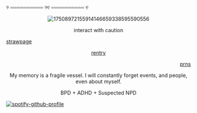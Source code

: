 ୨ ⏔⏔⏔⏔⏔⏔⏔⏔⏔⏔ ୨୧ ⏔⏔⏔⏔⏔⏔⏔⏔⏔⏔ ୧ <p align="center">![17508972155914146659338595590556](https://github.com/user-attachments/assets/574e3dc0-0112-4c6d-9846-0bf93041c3ba)





 <p align="center"> interact with caution
 

  [strawpage](https://herr-ic.straw.page/) <p align="center"> [rentry](https://rentry.co/cartoonia) <p align="right"> [prns](https://en.pronouns.page/@paperpuppeteer)



<p align="center"> My memory is a fragile vessel. I will constantly forget events, and people, even about myself.

<p align="center"> BPD + ADHD + Suspected NPD

[![spotify-github-profile](https://spotify-github-profile.kittinanx.com/api/view?uid=31ocx5nuhqpzhylmbpjmm5t6cubm&cover_image=true&theme=novatorem&show_offline=true&background_color=121212&interchange=true&bar_color=0095ff&bar_color_cover=false)](https://spotify-github-profile.kittinanx.com/api/view?uid=31ocx5nuhqpzhylmbpjmm5t6cubm&redirect=true)
